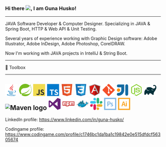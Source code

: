 ### Hi there <img src="https://raw.githubusercontent.com/MartinHeinz/MartinHeinz/master/wave.gif" width="30px">, I am Guna Husko!

---

JAVA Software Developer & Computer Designer. Specializing in JAVA & Spring Boot, HTTP & Web API & Unit Testing.

Several years of experience working with Graphic Design software: Adobe Illustrator, Adobe InDesign, Adobe Photoshop, CorelDRAW.

Now I'm working with JAVA projects in IntelliJ & String Boot.

---

🧰 Toolbox

---

<img src="https://github.com/devicons/devicon/blob/master/icons/java/java-original.svg" alt="JAVA logo" width="40" height="40"/>  <img src="https://github.com/devicons/devicon/blob/master/icons/spring/spring-original.svg" alt="Spring logo" width="40" height="40"/>  <img src="https://github.com/devicons/devicon/blob/master/icons/javascript/javascript-original.svg" alt="JavaScript logo" width="40" height="40"/>  <img src="https://github.com/devicons/devicon/blob/master/icons/typescript/typescript-original.svg" alt="TypeScript logo" width="40" height="40"/>  <img src="https://github.com/devicons/devicon/blob/master/icons/html5/html5-original.svg" alt="HTML logo" width="40" height="40"/>  <img src="https://github.com/devicons/devicon/blob/master/icons/css3/css3-original.svg" alt="CSS logo" width="40" height="40"/>  <img src="https://github.com/devicons/devicon/blob/master/icons/angularjs/angularjs-original.svg" alt="Angular logo" width="40" height="40"/>  <img src="https://github.com/devicons/devicon/blob/master/icons/git/git-plain.svg" alt="Git logo" width="40" height="40"/>  <img src="https://github.com/devicons/devicon/blob/master/icons/intellij/intellij-original.svg" alt="IntelliJ logo" width="40" height="40"/>  <img src="https://github.com/devicons/devicon/blob/master/icons/nodejs/nodejs-original.svg" alt="Node logo" width="40" height="40"/>  <img src="https://github.com/devicons/devicon/blob/master/icons/gradle/gradle-plain.svg" alt="Gradle logo" width="40" height="40"/>  <img src="https://maven.apache.org/images/maven-logo-white-on-black.svg" alt="Maven logo" width="60" height="30"/>  <img src="https://github.com/devicons/devicon/blob/master/icons/visualstudio/visualstudio-plain.svg" alt="VisualStudio logo" width="40" height="40"/>  <img src="https://github.com/devicons/devicon/blob/master/icons/npm/npm-original-wordmark.svg" alt="Npm logo" width="40" height="40"/>  <img src="https://github.com/devicons/devicon/blob/master/icons/docker/docker-original.svg" alt="Docker logo" width="40" height="40"/>  <img src="https://github.com/devicons/devicon/blob/master/icons/slack/slack-original.svg" alt="Slack logo" width="40" height="40"/>  <img src="https://github.com/devicons/devicon/blob/master/icons/photoshop/photoshop-line.svg" alt="Photoshop logo" width="40" height="40"/>  <img src="https://github.com/devicons/devicon/blob/master/icons/illustrator/illustrator-line.svg" alt="Illustrator logo" width="40" height="40"/>                                                                                                                                  
---
LinkedIn profile: https://www.linkedin.com/in/guna-husko/

Codingame profile: https://www.codingame.com/profile/c1746bc1da1ba1c19842e0e515dfdcf56305674
